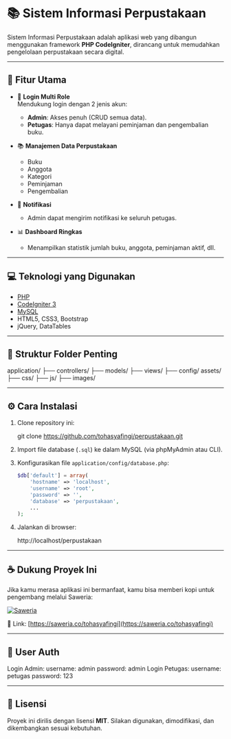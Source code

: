 # 📚 Sistem Informasi Perpustakaan

Sistem Informasi Perpustakaan adalah aplikasi web yang dibangun menggunakan framework **PHP CodeIgniter**, dirancang untuk memudahkan pengelolaan perpustakaan secara digital.

---

## 🚀 Fitur Utama

- 🔐 **Login Multi Role**  
  Mendukung login dengan 2 jenis akun:
  - **Admin**: Akses penuh (CRUD semua data).
  - **Petugas**: Hanya dapat melayani peminjaman dan pengembalian buku.

- 📚 **Manajemen Data Perpustakaan**
  - Buku
  - Anggota
  - Kategori
  - Peminjaman
  - Pengembalian

- 🔔 **Notifikasi**
  - Admin dapat mengirim notifikasi ke seluruh petugas.

- 📊 **Dashboard Ringkas**
  - Menampilkan statistik jumlah buku, anggota, peminjaman aktif, dll.

---

## 💻 Teknologi yang Digunakan

- [PHP](https://www.php.net/)
- [CodeIgniter 3](https://codeigniter.com/)
- [MySQL](https://www.mysql.com/)
- HTML5, CSS3, Bootstrap
- jQuery, DataTables

---

## 📂 Struktur Folder Penting

application/
├── controllers/
├── models/
├── views/
├── config/
assets/
├── css/
├── js/
├── images/

---

## ⚙️ Cara Instalasi

1. Clone repository ini:

    git clone https://github.com/tohasyafingi/perpustakaan.git

2. Import file database (`.sql`) ke dalam MySQL (via phpMyAdmin atau CLI).

3. Konfigurasikan file `application/config/database.php`:

    ```php
    $db['default'] = array(
        'hostname' => 'localhost',
        'username' => 'root',
        'password' => '',
        'database' => 'perpustakaan',
        ...
    );

4. Jalankan di browser:

    http://localhost/perpustakaan
    
---

## ☕ Dukung Proyek Ini

Jika kamu merasa aplikasi ini bermanfaat, kamu bisa memberi kopi untuk pengembang melalui Saweria:

[![Saweria](https://img.shields.io/badge/Donasi%20di-Saweria-orange?logo=buymeacoffee&style=flat-square)](https://saweria.co/tohasyafingi)

📌 Link: [https://saweria.co/tohasyafingi](https://saweria.co/tohasyafingi)

---
## 📄 User Auth

  Login Admin:
    username: admin
    password: admin
  Login Petugas:
    username: petugas
    password: 123

---
## 📄 Lisensi

Proyek ini dirilis dengan lisensi **MIT**. Silakan digunakan, dimodifikasi, dan dikembangkan sesuai kebutuhan.